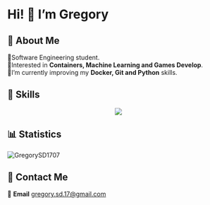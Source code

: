 # Hi! 👋 I’m Gregory 

## 📄 About Me 
🔸Software Engineering student. <br>
🔸Interested in **Containers, Machine Learning and Games Develop**. <br>
🔸I’m currently improving my **Docker, Git and Python** skills. 

## 🎯 Skills
<p align="center">
  <a href="https://skillicons.dev">
    <img src="https://skillicons.dev/icons?i=c,java,cs,vscode,visualstudio,idea,eclipse,git,github,azure,unity,docker" />
  </a>
</p>

## 📊 Statistics
![GregorySD1707](https://github-readme-stats.vercel.app/api?username=GregorySD1707&show_icons=true&theme=gotham) 

## 📩 Contact Me
📧 **Email** [gregory.sd.17@gmail.com](mailto:gregory.sd.17@gmail.com)  
